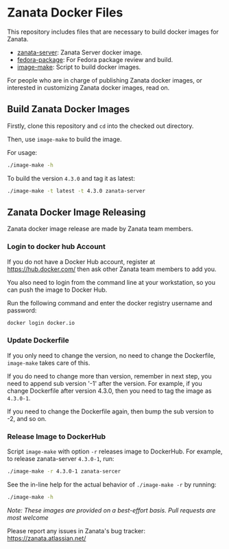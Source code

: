 # Zanata Docker Files

This repository includes files that are necessary to build docker images for Zanata.

 * [zanata-server](zanata-server/README.md): Zanata Server docker image.
 * [fedora-package](fedora-package/): For Fedora package review and build.
 * [image-make](image-make): Script to build docker images.

For people who are in charge of publishing Zanata docker images,
or interested in customizing Zanata docker images, read on.

## Build Zanata Docker Images
Firstly, clone this repository and `cd` into the checked out directory.

Then, use `image-make` to build the image.

For usage:
```sh
./image-make -h
```

To build the version `4.3.0` and tag it as latest:
```sh
./image-make -t latest -t 4.3.0 zanata-server
```

## Zanata Docker Image Releasing
Zanata docker image release are made by Zanata team members.

### Login to docker hub Account
If you do not have a Docker Hub account, register at
https://hub.docker.com/ then ask other Zanata team members to add you.

You also need to login from the command line at your workstation,
so you can push the image to Docker Hub.

Run the following command and enter the docker registry username and  password:
```sh
docker login docker.io
```

### Update Dockerfile
If you only need to change the version, no need to change the Dockerfile,
`image-make` takes care of this.

If you do need to change more than version, remember in next step,
you need to append sub version '-1' after the version. For example,
if you change Dockerfile after version 4.3.0, then you need to tag
the image as `4.3.0-1`.

If you need to change the Dockerfile again, then bump the sub version to -2, and so on.

### Release Image to DockerHub
Script `image-make` with option `-r` releases image to DockerHub. For example,
to release zanata-server `4.3.0-1`, run:

```sh
./image-make -r 4.3.0-1 zanata-sercer
```

See the in-line help for the actual behavior of `./image-make -r` by running:
```sh
./image-make -h
```

_Note: These images are provided on a best-effort basis. Pull requests are most welcome_

Please report any issues in Zanata's bug tracker: https://zanata.atlassian.net/
